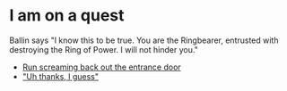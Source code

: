 # **I am on a quest**

 Ballin says "I know this to be true. You are the Ringbearer, entrusted with destroying the Ring of Power.  I will not hinder you."

 - [Run screaming back out the entrance door](../begin-journey.md)
 - ["Uh thanks, I guess"](../14/14.md)
 
